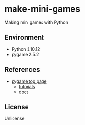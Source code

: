 # make-mini-games

Making mini games with Python

## Environment

- Python 3.10.12
- pygame 2.5.2

## References

- [pygame top page](https://www.pygame.org/news)
    - [tutorials](https://www.pygame.org/wiki/tutorials)
    - [docs](https://www.pygame.org/docs)


## License

Unlicense
